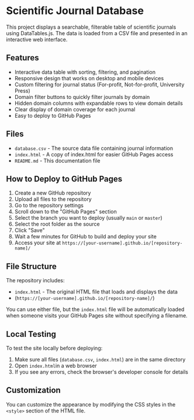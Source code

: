 # Scientific Journal Database

This project displays a searchable, filterable table of scientific journals using DataTables.js. The data is loaded from a CSV file and presented in an interactive web interface.

## Features

- Interactive data table with sorting, filtering, and pagination
- Responsive design that works on desktop and mobile devices
- Custom filtering for journal status (For-profit, Not-for-profit, University Press)
- Domain filter buttons to quickly filter journals by domain
- Hidden domain columns with expandable rows to view domain details
- Clear display of domain coverage for each journal
- Easy to deploy to GitHub Pages

## Files

- `database.csv` - The source data file containing journal information
- `index.html` - A copy of index.html for easier GitHub Pages access
- `README.md` - This documentation file

## How to Deploy to GitHub Pages

1. Create a new GitHub repository
2. Upload all files to the repository
3. Go to the repository settings
4. Scroll down to the "GitHub Pages" section
5. Select the branch you want to deploy (usually `main` or `master`)
6. Select the root folder as the source
7. Click "Save"
8. Wait a few minutes for GitHub to build and deploy your site
9. Access your site at `https://[your-username].github.io/[repository-name]/`

## File Structure

The repository includes:

- `index.html` - The original HTML file that loads and displays the data
- (`https://[your-username].github.io/[repository-name]/`)

You can use either file, but the `index.html` file will be automatically loaded when someone visits your GitHub Pages site without specifying a filename.

## Local Testing

To test the site locally before deploying:

1. Make sure all files (`database.csv`, `index.html`) are in the same directory
2. Open `index.html`in a web browser
3. If you see any errors, check the browser's developer console for details

## Customization

You can customize the appearance by modifying the CSS styles in the `<style>` section of the HTML file.
